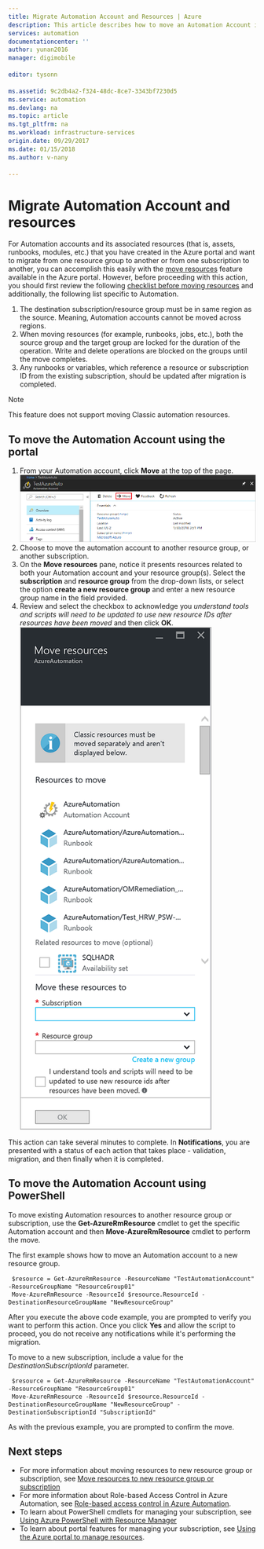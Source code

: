 ```yaml
---
title: Migrate Automation Account and Resources | Azure
description: This article describes how to move an Automation Account in Azure Automation and associated resources from one subscription to another.
services: automation
documentationcenter: ''
author: yunan2016
manager: digimobile

editor: tysonn

ms.assetid: 9c2db4a2-f324-48dc-8ce7-3343bf7230d5
ms.service: automation
ms.devlang: na
ms.topic: article
ms.tgt_pltfrm: na
ms.workload: infrastructure-services
origin.date: 09/29/2017
ms.date: 01/15/2018
ms.author: v-nany

---
```

# Migrate Automation Account and resources
For Automation accounts and its associated resources (that is, assets, runbooks, modules, etc.) that you have created in the Azure portal and want to migrate from one resource group to another or from one subscription to another, you can accomplish this easily with the [move resources](../azure-resource-manager/resource-group-move-resources.md) feature available in the Azure portal. However, before proceeding with this action, you should first review the following [checklist before moving resources](../azure-resource-manager/resource-group-move-resources.md#checklist-before-moving-resources) and additionally, the following list specific to Automation.  

1. The destination subscription/resource group must be in same region as the source. Meaning, Automation accounts cannot be moved across regions.
2. When moving resources (for example, runbooks, jobs, etc.), both the source group and the target group are locked for the duration of the operation. Write and delete operations are blocked on the groups until the move completes. 
3. Any runbooks or variables, which reference a resource or subscription ID from the existing subscription, should be updated after migration is completed.  

> [!NOTE]
> This feature does not support moving Classic automation resources.
>
>

## To move the Automation Account using the portal
1. From your Automation account, click **Move** at the top of the page.<br> ![Move option](media/automation-migrate-account-subscription/automation-menu-move.png)<br>
2. Choose to move the automation account to another resource group, or another subscription.
3. On the **Move resources** pane, notice it presents resources related to both your Automation account and your resource group(s). Select the **subscription** and **resource group** from the drop-down lists, or select the option **create a new resource group** and enter a new resource group name in the field provided. 
4. Review and select the checkbox to acknowledge you *understand tools and scripts will need to be updated to use new resource IDs after resources have been moved* and then click **OK**.<br> ![Move Resources pane](media/automation-migrate-account-subscription/automation-move-resources-blade.png)<br>   

This action can take several minutes to complete. In **Notifications**, you are presented with a status of each action that takes place - validation, migration, and then finally when it is completed.    

## To move the Automation Account using PowerShell
To move existing Automation resources to another resource group or subscription, use the  **Get-AzureRmResource** cmdlet to get the specific Automation account and then **Move-AzureRmResource** cmdlet to perform the move.

The first example shows how to move an Automation account to a new resource group.

   ```
    $resource = Get-AzureRmResource -ResourceName "TestAutomationAccount" -ResourceGroupName "ResourceGroup01"
    Move-AzureRmResource -ResourceId $resource.ResourceId -DestinationResourceGroupName "NewResourceGroup"
   ```

After you execute the above code example, you are prompted to verify you want to perform this action. Once you click **Yes** and allow the script to proceed, you do not receive any notifications while it's performing the migration. 

To move to a new subscription, include a value for the *DestinationSubscriptionId* parameter.

   ```
    $resource = Get-AzureRmResource -ResourceName "TestAutomationAccount" -ResourceGroupName "ResourceGroup01"
    Move-AzureRmResource -ResourceId $resource.ResourceId -DestinationResourceGroupName "NewResourceGroup" -DestinationSubscriptionId "SubscriptionId"
   ```

As with the previous example, you are prompted to confirm the move. 

## Next steps
* For more information about moving resources to new resource group or subscription, see [Move  resources to new resource group or subscription](../azure-resource-manager/resource-group-move-resources.md)
* For more information about Role-based Access Control in Azure Automation, see [Role-based access control in Azure Automation](automation-role-based-access-control.md).
* To learn about PowerShell cmdlets for managing your subscription, see [Using Azure PowerShell with Resource Manager](../azure-resource-manager/powershell-azure-resource-manager.md)
* To learn about portal features for managing your subscription, see [Using the Azure portal to manage resources](../azure-resource-manager/resource-group-portal.md).
